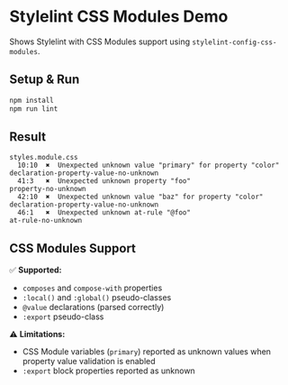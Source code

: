 # Stylelint CSS Modules Demo

Shows Stylelint with CSS Modules support using `stylelint-config-css-modules`.

## Setup & Run

```bash
npm install
npm run lint
```

## Result

```
styles.module.css
  10:10  ✖  Unexpected unknown value "primary" for property "color"  declaration-property-value-no-unknown
  41:3   ✖  Unexpected unknown property "foo"                        property-no-unknown
  42:10  ✖  Unexpected unknown value "baz" for property "color"      declaration-property-value-no-unknown
  46:1   ✖  Unexpected unknown at-rule "@foo"                        at-rule-no-unknown
```

## CSS Modules Support

✅ **Supported:**
- `composes` and `compose-with` properties
- `:local()` and `:global()` pseudo-classes  
- `@value` declarations (parsed correctly)
- `:export` pseudo-class

⚠️ **Limitations:**
- CSS Module variables (`primary`) reported as unknown values when property value validation is enabled
- `:export` block properties reported as unknown
